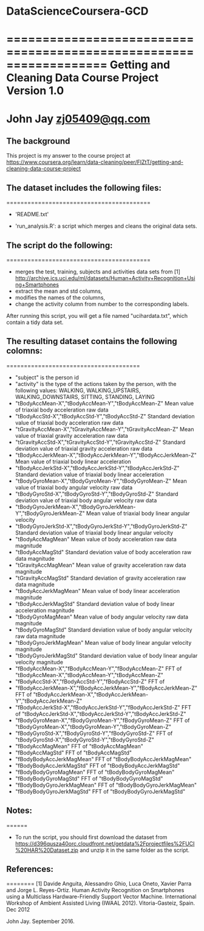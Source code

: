 # DataScienceCoursera-GCD
==================================================================
Getting and Cleaning Data Course Project
Version 1.0
==================================================================
John Jay
zj05409@qq.com
==================================================================

## The background

This project is my answer to the course project at  https://www.coursera.org/learn/data-cleaning/peer/FIZtT/getting-and-cleaning-data-course-project

## The dataset includes the following files:
=========================================

- 'README.txt'

- 'run_analysis.R': a script which merges and cleans the original data sets.

## The script do the following: 
=========================================
- merges the test, training, subjects and activities data sets from [1] http://archive.ics.uci.edu/ml/datasets/Human+Activity+Recognition+Using+Smartphones 
- extract the mean and std columns, 
- modifies the names of the columns, 
- change the activity column from number to the corresponding labels.

After running this script, you will get a file named "ucihardata.txt", which contain a tidy data set.

## The resulting dataset contains the following colomns:
======================================

- "subject" is the person id
- "activity" is the type of the actions taken by the person, with the following values: WALKING, WALKING_UPSTAIRS, WALKING_DOWNSTAIRS, SITTING, STANDING, LAYING
- "tBodyAccMean-X","tBodyAccMean-Y","tBodyAccMean-Z" Mean value of triaxial body acceleration raw data
- "tBodyAccStd-X","tBodyAccStd-Y","tBodyAccStd-Z" Standard deviation value of triaxial body acceleration raw data
- "tGravityAccMean-X","tGravityAccMean-Y","tGravityAccMean-Z" Mean value of triaxial gravity acceleration raw data
- "tGravityAccStd-X","tGravityAccStd-Y","tGravityAccStd-Z" Standard deviation value of triaxial gravity acceleration raw data
- "tBodyAccJerkMean-X","tBodyAccJerkMean-Y","tBodyAccJerkMean-Z" Mean value of triaxial body linear acceleration
- "tBodyAccJerkStd-X","tBodyAccJerkStd-Y","tBodyAccJerkStd-Z" Standard deviation value of triaxial body linear acceleration
- "tBodyGyroMean-X","tBodyGyroMean-Y","tBodyGyroMean-Z" Mean value of triaxial body angular velocity raw data
- "tBodyGyroStd-X","tBodyGyroStd-Y","tBodyGyroStd-Z" Standard deviation value of triaxial body angular velocity raw data
- "tBodyGyroJerkMean-X","tBodyGyroJerkMean-Y","tBodyGyroJerkMean-Z" Mean value of triaxial body linear angular velocity
- "tBodyGyroJerkStd-X","tBodyGyroJerkStd-Y","tBodyGyroJerkStd-Z" Standard deviation value of triaxial body linear angular velocity
- "tBodyAccMagMean" Mean value of body acceleration raw data magnitude
- "tBodyAccMagStd" Standard deviation value of body acceleration raw data magnitude
- "tGravityAccMagMean" Mean value of gravity acceleration raw data magnitude
- "tGravityAccMagStd" Standard deviation of gravity acceleration raw data magnitude
- "tBodyAccJerkMagMean" Mean value of body linear acceleration magnitude
- "tBodyAccJerkMagStd" Standard deviation value of body linear acceleration magnitude
- "tBodyGyroMagMean" Mean value of body angular velocity raw data magnitude
- "tBodyGyroMagStd" Standard deviation value of body angular velocity raw data magnitude
- "tBodyGyroJerkMagMean" Mean value of body linear angular velocity magnitude
- "tBodyGyroJerkMagStd" Standard deviation value of body linear angular velocity magnitude
- "fBodyAccMean-X","fBodyAccMean-Y","fBodyAccMean-Z" FFT of "tBodyAccMean-X","tBodyAccMean-Y","tBodyAccMean-Z"
- "fBodyAccStd-X","fBodyAccStd-Y","fBodyAccStd-Z" FFT of 
- "fBodyAccJerkMean-X","fBodyAccJerkMean-Y","fBodyAccJerkMean-Z" FFT of "tBodyAccJerkMean-X","tBodyAccJerkMean-Y","tBodyAccJerkMean-Z"
- "fBodyAccJerkStd-X","fBodyAccJerkStd-Y","fBodyAccJerkStd-Z" FFT of "tBodyAccJerkStd-X","tBodyAccJerkStd-Y","tBodyAccJerkStd-Z"
- "fBodyGyroMean-X","fBodyGyroMean-Y","fBodyGyroMean-Z" FFT of "tBodyGyroMean-X","tBodyGyroMean-Y","tBodyGyroMean-Z"
- "fBodyGyroStd-X","fBodyGyroStd-Y","fBodyGyroStd-Z" FFT of "tBodyGyroStd-X","tBodyGyroStd-Y","tBodyGyroStd-Z"
- "fBodyAccMagMean" FFT of "tBodyAccMagMean"
- "fBodyAccMagStd" FFT of "tBodyAccMagStd"
- "fBodyBodyAccJerkMagMean" FFT of "tBodyBodyAccJerkMagMean"
- "fBodyBodyAccJerkMagStd" FFT of "tBodyBodyAccJerkMagStd" 
- "fBodyBodyGyroMagMean" FFT of "tBodyBodyGyroMagMean" 
- "fBodyBodyGyroMagStd" FFT of "tBodyBodyGyroMagStd" 
- "fBodyBodyGyroJerkMagMean" FFT of "tBodyBodyGyroJerkMagMean" 
- "fBodyBodyGyroJerkMagStd" FFT of "tBodyBodyGyroJerkMagStd" 

## Notes: 
======
- To run the script, you should first download the dataset from https://d396qusza40orc.cloudfront.net/getdata%2Fprojectfiles%2FUCI%20HAR%20Dataset.zip and unzip it in the same folder as the script.

## References:
========
[1] Davide Anguita, Alessandro Ghio, Luca Oneto, Xavier Parra and Jorge L. Reyes-Ortiz. Human Activity Recognition on Smartphones using a Multiclass Hardware-Friendly Support Vector Machine. International Workshop of Ambient Assisted Living (IWAAL 2012). Vitoria-Gasteiz, Spain. Dec 2012

John Jay. September 2016.
